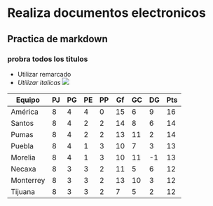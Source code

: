 # Realiza documentos electronicos
## Practica de markdown
### probra todos los titulos 
* Utilizar remarcado
* _Utilizar italicas_
![](http://www.milenio.com/internacional/Chapo-Guzman-toneladas-Europa-calabresa_MILIMA20160113_0171_8.jpg)


| Equipo    | PJ | PG | PE | PP | Gf | GC | DG | Pts |
|-----------|----|----|----|----|----|----|----|-----|
| América   |  8 |  4 |  4 |  0 | 15 |  6 |  9 |  16 |
| Santos    |  8 |  4 |  2 |  2 | 14 |  8 |  6 |  14 |
| Pumas     |  8 |  4 |  2 |  2 | 13 | 11 |  2 |  14 |
| Puebla    |  8 |  4 |  1 |  3 | 10 |  7 |  3 |  13 |
| Morelia   |  8 |  4 |  1 |  3 | 10 | 11 | -1 |  13 |
| Necaxa    |  8 |  3 |  3 |  2 | 11 |  5 |  6 |  12 |
| Monterrey |  8 |  3 |  3 |  2 | 13 | 10 |  3 |  12 |
| Tijuana   |  8 |  3 |  3 |  2 |  7 |  5 |  2 |  12 |
